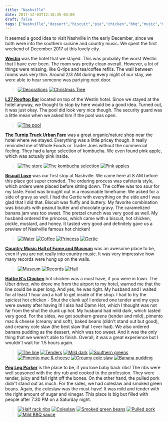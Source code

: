 ```yaml
---
title: "Nashville"
date: 2017-12-03T12:16:35-04:00
draft: false
tags: ["Nashville","dessert","biscuit","pie","chicken","bbq","music","museum","southern","coleslaw"]
---
```


It seemed a good idea to visit Nashville in the early December, since we both were into the southern cuisine and country music. We spent the first weekend of December 2017 at this lovely city.

**[Westin](http://www.yelp.com/biz/the-westin-nashville-nashville-2?hrid=tBO0x9mbFr-zCL0nGT0IVQ)** was the hotel that we stayed. This was probably the worst Westin that I have ever been. The room was pretty clean overall. However, a lot of things were missing, like Q-tips and tea/coffee refills. The wall between rooms was very thin. Around 2/3 AM during every night of our stay, we were able to hear someone was partying next door.

> [![Decorations](https://s3-media1.fl.yelpcdn.com/bphoto/UqQClVkJId_oh1NftbKiCg/o.jpg "Decorations")](https://www.yelp.com/biz_photos/the-westin-nashville-nashville-2?select=UqQClVkJId_oh1NftbKiCg) [![Christmas Tree ](https://s3-media2.fl.yelpcdn.com/bphoto/zkiLqF3qb3aM8MPCrqgwPQ/o.jpg "Christmas Tree")](https://www.yelp.com/biz_photos/the-westin-nashville-nashville-2?select=zkiLqF3qb3aM8MPCrqgwPQ)

**[L27 Rooftop Bar](http://www.yelp.com/biz/l27-rooftop-bar-nashville-2?hrid=wyvYX00dECj2-isscAjeQg)** located on top of the Westin hotel. Since we stayed at the hotel anyway, we thought to stop by here would be a good idea. Turned out, it was just okay. The pool did look very nice though. The security guard was a little mean when we asked him if the pool was open.

> [![The pool](https://s3-media1.fl.yelpcdn.com/bphoto/7iIOtDiRirupK3XsAjKO3A/o.jpg "The pool")](https://www.yelp.com/biz_photos/l27-rooftop-bar-nashville-2?select=7iIOtDiRirupK3XsAjKO3A)

**[The Turnip Truck Urban Fare](http://www.yelp.com/biz/the-turnip-truck-urban-fare-nashville-3?hrid=YxaJ3l4tKzkzGCHgXBOW4w)** was a great organic/nature shop near the hotel where we stayed. Everything was a little pricey though. It really reminded me of Whole Foods or Trader Joes without the commercial feeling. They had a large selection of kombucha. We even found pink apple, which was actually pink inside.

> [![The store](https://s3-media3.fl.yelpcdn.com/bphoto/lL4RaxsoetDifVup-be6Rg/o.jpg "The store")](https://www.yelp.com/biz_photos/the-turnip-truck-urban-fare-nashville-3?select=lL4RaxsoetDifVup-be6Rg) [![The kombucha selection](https://s3-media4.fl.yelpcdn.com/bphoto/vIdhGCKgQRegLOnHqMW3xQ/o.jpg "The kombucha selection")](https://www.yelp.com/biz_photos/the-turnip-truck-urban-fare-nashville-3?select=vIdhGCKgQRegLOnHqMW3xQ) [![Pink apples](https://s3-media3.fl.yelpcdn.com/bphoto/LQaT_y3xi9ru2jWoUKq1dA/o.jpg "Pink apples")](https://www.yelp.com/biz_photos/the-turnip-truck-urban-fare-nashville-3?select=LQaT_y3xi9ru2jWoUKq1dA)

**[Biscuit Love](http://www.yelp.com/biz/biscuit-love-nashville-7?hrid=FP0m38mXbm664bUD-qWc1A)** was our first stop at Nashville. We came here at 8 AM before this place got super crowded. The ordering process was cafeteria style, which orders were placed before sitting down. The coffee was too sour for my taste. Food was brought out in a reasonable timeframe. We asked for a side of gravy as well. I had the Gertie with everything on the side and I was glad that I did that. Biscuit was fluffy and buttery. My favorite combination was biscuits with peanut butter and chocolate gravy. The caramelized banana jam was too sweet. The pretzel crunch was very good as well. My husband ordered the princess, which came with a biscuit, hot chicken, pickle, mustard, and honey. It tasted very good and definitely gave us a preview of Nashville famous hot chicken!

> [![Water](https://s3-media1.fl.yelpcdn.com/bphoto/mywP9ZrLUFvHBVLYY7na9Q/o.jpg "Water")](https://www.yelp.com/biz_photos/biscuit-love-nashville-7?select=mywP9ZrLUFvHBVLYY7na9Q) [![Coffee](https://s3-media4.fl.yelpcdn.com/bphoto/v4HiehEdmtFl_MyzpWoigw/o.jpg "Coffee")](https://www.yelp.com/biz_photos/biscuit-love-nashville-7?select=v4HiehEdmtFl_MyzpWoigw) [![Princess](https://s3-media4.fl.yelpcdn.com/bphoto/MU5Y3zoT5E-U47YxZ8jlUw/o.jpg "Princess")](https://www.yelp.com/biz_photos/biscuit-love-nashville-7?select=MU5Y3zoT5E-U47YxZ8jlUw) [![Gertie](https://s3-media1.fl.yelpcdn.com/bphoto/WYAl3T2eudLRV--BYNLGjA/o.jpg "Gertie")](https://www.yelp.com/biz_photos/biscuit-love-nashville-7?select=WYAl3T2eudLRV--BYNLGjA)

**[Country Music Hall of Fame and Museum](http://www.yelp.com/biz/country-music-hall-of-fame-and-museum-nashville-3?hrid=TnYqobY2qXPVWuVWnZDpWA)** was an awesome place to be, even if you are not really into country music. It was very impressive how many records were hung up on the walls.

> [![Museum](https://s3-media4.fl.yelpcdn.com/bphoto/qV767YIFLLh0-OLNZncmFA/o.jpgg "Museum")](https://www.yelp.com/biz_photos/country-music-hall-of-fame-and-museum-nashville-3?select=qV767YIFLLh0-OLNZncmFA) [![Records](https://s3-media4.fl.yelpcdn.com/bphoto/Vfl8G-8a4dOHyjvMTHgPXg/o.jpg "Records")](https://www.yelp.com/biz_photos/country-music-hall-of-fame-and-museum-nashville-3?select=Vfl8G-8a4dOHyjvMTHgPXg) [![Hall](https://s3-media3.fl.yelpcdn.com/bphoto/p0s5HuhIDcvJ3fMq0gkGQA/o.jpg "Hall")](https://www.yelp.com/biz_photos/country-music-hall-of-fame-and-museum-nashville-3?select=p0s5HuhIDcvJ3fMq0gkGQA)

**[Hattie B's Chicken](http://www.yelp.com/biz/hattie-bs-chicken-nashville?hrid=KuQCCtsJeJqq4njSPK3png)** hot chicken was a must have, if you were in town. The Uber driver, who drove me from the airport to my hotel, warned me that the line could be super long. And yes, he was right. My husband and I waited for at least 1 hour and a half to get inside of the shop. I had to try the spiciest hot chicken - Shut the clunk up! I ordered one tender and my eyes were sweaty after having it! I also had Damn Hot, which I thought was not far from the shut the clunk up hot. My husband had mild dark, which tasted very good. For the sides, we got southern greens (tender and mild), pimento mac & cheese (creamy and soft), baked beans (didn't stand out but good), and creamy cole slaw (the best slaw that I ever had). We also ordered banana pudding as the dessert, which was too sweet. And it was the only thing that we weren't able to finish. Overall, it was a great experience but I wouldn't wait for 1.5 hours again.

> [![The line](https://s3-media4.fl.yelpcdn.com/bphoto/8Wq5e2qxllau0uTnvlkz2Q/o.jpg "The line")](https://www.yelp.com/biz_photos/hattie-bs-chicken-nashville?select=8Wq5e2qxllau0uTnvlkz2Q) [![Tenders](https://s3-media3.fl.yelpcdn.com/bphoto/vstl4q1nP9cOBu6IAZ--wQ/o.jpg "Tenders")](https://www.yelp.com/biz_photos/hattie-bs-chicken-nashville?select=vstl4q1nP9cOBu6IAZ--wQ) [![Mild dark](https://s3-media2.fl.yelpcdn.com/bphoto/hfVnYlSVOJyYe5YoZuVCng/o.jpg "Mild dark")](https://www.yelp.com/biz_photos/hattie-bs-chicken-nashville?select=hfVnYlSVOJyYe5YoZuVCng) [![Southern greens](https://s3-media3.fl.yelpcdn.com/bphoto/ZFlLC1UC93KblhZTQaLEbw/o.jpg "Southern greens")](https://www.yelp.com/biz_photos/hattie-bs-chicken-nashville?select=ZFlLC1UC93KblhZTQaLEbw) [![Pimento mac & cheese](https://s3-media4.fl.yelpcdn.com/bphoto/uX1Ut2NHbnxmhMWyZR2AcQ/o.jpg "Pimento mac & cheese")](https://www.yelp.com/biz_photos/hattie-bs-chicken-nashville?select=uX1Ut2NHbnxmhMWyZR2AcQA) [![Creamy cole slaw](https://s3-media2.fl.yelpcdn.com/bphoto/NcavrSD_DrzrNQwdfOtaEw/o.jpg "Creamy cole slaw")](https://www.yelp.com/biz_photos/hattie-bs-chicken-nashville?select=NcavrSD_DrzrNQwdfOtaEw) [![Banana pudding](https://s3-media3.fl.yelpcdn.com/bphoto/4VGkEslWr0dRwBtR2jJvXQ/o.jpg "Banana pudding")](https://www.yelp.com/biz_photos/hattie-bs-chicken-nashville?select=4VGkEslWr0dRwBtR2jJvXQ)

**[Peg Leg Porker](http://www.yelp.com/biz/peg-leg-porker-nashville?hrid=B9b88EMjBntOc4AzJih1Kg)** is the place to be, if you love baby back ribs! The ribs were well seasoned with the dry rub and cooked to the profession. They were tender, juicy and fall right off the bones. On the other hand, the pulled pork didn't stand out as much. For the sides, we had coleslaw and smoked green beans. Again, the coleslaw was the must-have! It was mild and tender with the right amount of sugar and vinegar. This place is big but filled with people after 7:30 PM on a Saturday night.

> [![Half rack ribs](https://s3-media2.fl.yelpcdn.com/bphoto/ihFer_0ZatAnKS5cZdTPPg/o.jpg "Half rack ribs")](https://www.yelp.com/biz_photos/peg-leg-porker-nashville?select=ihFer_0ZatAnKS5cZdTPPg) [![Coleslaw](https://s3-media2.fl.yelpcdn.com/bphoto/gpEB4IMc911QQDYSL2xzUA/o.jpg "Coleslaw")](https://www.yelp.com/biz_photos/peg-leg-porker-nashville?select=gpEB4IMc911QQDYSL2xzUA) [![Smoked green beans](https://s3-media3.fl.yelpcdn.com/bphoto/097S6FJ323ovpIGxYuO3bg/o.jpg "Smoked green beans")](https://www.yelp.com/biz_photos/peg-leg-porker-nashville?select=097S6FJ323ovpIGxYuO3bg) [![Pulled pork](https://s3-media1.fl.yelpcdn.com/bphoto/nGoboHrq3-dZet_NzoYe5A/o.jpg "Pulled pork")](https://www.yelp.com/biz_photos/peg-leg-porker-nashville?select=nGoboHrq3-dZet_NzoYe5A) [![Mild BBQ sauce](https://s3-media2.fl.yelpcdn.com/bphoto/tRfv63c2gt5fjm9xeKiW5w/o.jpg "Mild BBQ Sauce")](https://www.yelp.com/biz_photos/peg-leg-porker-nashville?select=tRfv63c2gt5fjm9xeKiW5w)
